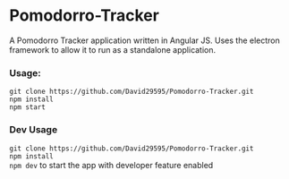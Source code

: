# Pomodorro-Tracker
A Pomodorro Tracker application written in Angular JS. Uses the electron framework to allow it to run as a standalone application.

### Usage:
`git clone https://github.com/David29595/Pomodorro-Tracker.git`
<br/>`npm install`
<br/>`npm start`

### Dev Usage
`git clone https://github.com/David29595/Pomodorro-Tracker.git`
<br/>`npm install`
<br/>`npm dev` to start the app with developer feature enabled
